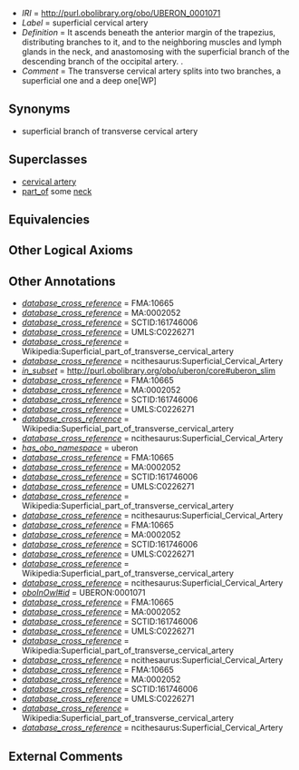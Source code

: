  * *IRI* = http://purl.obolibrary.org/obo/UBERON_0001071
 * *Label* = superficial cervical artery
 * *Definition* = It ascends beneath the anterior margin of the trapezius, distributing branches to it, and to the neighboring muscles and lymph glands in the neck, and anastomosing with the superficial branch of the descending branch of the occipital artery. .
 * *Comment* = The transverse cervical artery splits into two branches, a superficial one and a deep one[WP]

## Synonyms

 * superficial branch of transverse cervical artery

## Superclasses

 * [cervical artery](../../UBERON/20/UBERON_0012320.md)
 * [part_of](../../BFO/50/BFO_0000050.md) some [neck](../../UBERON/74/UBERON_0000974.md)

## Equivalencies


## Other Logical Axioms


## Other Annotations

 * *[database_cross_reference](../../ef/oboInOwl#hasDbXref.md)* = FMA:10665
 * *[database_cross_reference](../../ef/oboInOwl#hasDbXref.md)* = MA:0002052
 * *[database_cross_reference](../../ef/oboInOwl#hasDbXref.md)* = SCTID:161746006
 * *[database_cross_reference](../../ef/oboInOwl#hasDbXref.md)* = UMLS:C0226271
 * *[database_cross_reference](../../ef/oboInOwl#hasDbXref.md)* = Wikipedia:Superficial_part_of_transverse_cervical_artery
 * *[database_cross_reference](../../ef/oboInOwl#hasDbXref.md)* = ncithesaurus:Superficial_Cervical_Artery
 * *[in_subset](../../et/oboInOwl#inSubset.md)* = http://purl.obolibrary.org/obo/uberon/core#uberon_slim
 * *[database_cross_reference](../../ef/oboInOwl#hasDbXref.md)* = FMA:10665
 * *[database_cross_reference](../../ef/oboInOwl#hasDbXref.md)* = MA:0002052
 * *[database_cross_reference](../../ef/oboInOwl#hasDbXref.md)* = SCTID:161746006
 * *[database_cross_reference](../../ef/oboInOwl#hasDbXref.md)* = UMLS:C0226271
 * *[database_cross_reference](../../ef/oboInOwl#hasDbXref.md)* = Wikipedia:Superficial_part_of_transverse_cervical_artery
 * *[database_cross_reference](../../ef/oboInOwl#hasDbXref.md)* = ncithesaurus:Superficial_Cervical_Artery
 * *[has_obo_namespace](../../ce/oboInOwl#hasOBONamespace.md)* = uberon
 * *[database_cross_reference](../../ef/oboInOwl#hasDbXref.md)* = FMA:10665
 * *[database_cross_reference](../../ef/oboInOwl#hasDbXref.md)* = MA:0002052
 * *[database_cross_reference](../../ef/oboInOwl#hasDbXref.md)* = SCTID:161746006
 * *[database_cross_reference](../../ef/oboInOwl#hasDbXref.md)* = UMLS:C0226271
 * *[database_cross_reference](../../ef/oboInOwl#hasDbXref.md)* = Wikipedia:Superficial_part_of_transverse_cervical_artery
 * *[database_cross_reference](../../ef/oboInOwl#hasDbXref.md)* = ncithesaurus:Superficial_Cervical_Artery
 * *[database_cross_reference](../../ef/oboInOwl#hasDbXref.md)* = FMA:10665
 * *[database_cross_reference](../../ef/oboInOwl#hasDbXref.md)* = MA:0002052
 * *[database_cross_reference](../../ef/oboInOwl#hasDbXref.md)* = SCTID:161746006
 * *[database_cross_reference](../../ef/oboInOwl#hasDbXref.md)* = UMLS:C0226271
 * *[database_cross_reference](../../ef/oboInOwl#hasDbXref.md)* = Wikipedia:Superficial_part_of_transverse_cervical_artery
 * *[database_cross_reference](../../ef/oboInOwl#hasDbXref.md)* = ncithesaurus:Superficial_Cervical_Artery
 * *[oboInOwl#id](../../id/oboInOwl#id.md)* = UBERON:0001071
 * *[database_cross_reference](../../ef/oboInOwl#hasDbXref.md)* = FMA:10665
 * *[database_cross_reference](../../ef/oboInOwl#hasDbXref.md)* = MA:0002052
 * *[database_cross_reference](../../ef/oboInOwl#hasDbXref.md)* = SCTID:161746006
 * *[database_cross_reference](../../ef/oboInOwl#hasDbXref.md)* = UMLS:C0226271
 * *[database_cross_reference](../../ef/oboInOwl#hasDbXref.md)* = Wikipedia:Superficial_part_of_transverse_cervical_artery
 * *[database_cross_reference](../../ef/oboInOwl#hasDbXref.md)* = ncithesaurus:Superficial_Cervical_Artery
 * *[database_cross_reference](../../ef/oboInOwl#hasDbXref.md)* = FMA:10665
 * *[database_cross_reference](../../ef/oboInOwl#hasDbXref.md)* = MA:0002052
 * *[database_cross_reference](../../ef/oboInOwl#hasDbXref.md)* = SCTID:161746006
 * *[database_cross_reference](../../ef/oboInOwl#hasDbXref.md)* = UMLS:C0226271
 * *[database_cross_reference](../../ef/oboInOwl#hasDbXref.md)* = Wikipedia:Superficial_part_of_transverse_cervical_artery
 * *[database_cross_reference](../../ef/oboInOwl#hasDbXref.md)* = ncithesaurus:Superficial_Cervical_Artery

## External Comments

